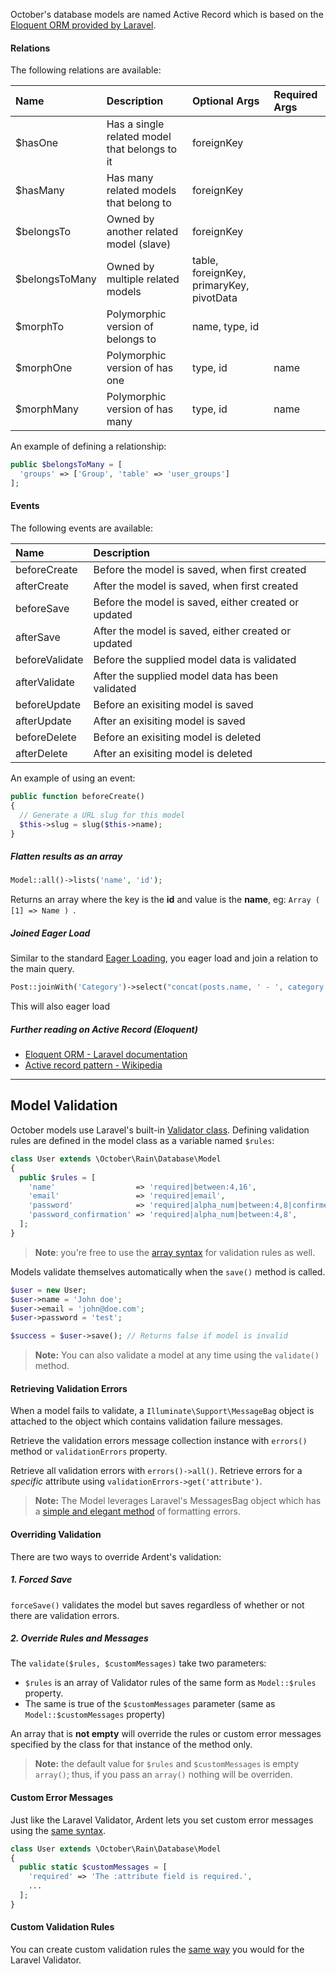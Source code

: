 October's database models are named Active Record which is based on the [Eloquent ORM provided by Laravel](http://laravel.com/docs/eloquent).

#### Relations

The following relations are available:

| Name           | Description                                    | Optional Args                             | Required Args  |
|:-------------- |:-----------------------------------------------|:----------------------------------------- |:-------------- |
| $hasOne        | Has a single related model that belongs to it  | foreignKey                                |                |
| $hasMany       | Has many related models that belong to         | foreignKey                                |                |
| $belongsTo     | Owned by another related model (slave)         | foreignKey                                |                |
| $belongsToMany | Owned by multiple related models               | table, foreignKey, primaryKey, pivotData  |                |
| $morphTo       | Polymorphic version of belongs to              | name, type, id                            |                |
| $morphOne      | Polymorphic version of has one                 | type, id                                  | name           |
| $morphMany     | Polymorphic version of has many                | type, id                                  | name           |

An example of defining a relationship:

```php
public $belongsToMany = [
  'groups' => ['Group', 'table' => 'user_groups']
];
```

#### Events

The following events are available:

| Name           | Description                                                |
|:-------------- |:-----------------------------------------------------------|
| beforeCreate   | Before the model is saved, when first created              |
| afterCreate    | After the model is saved, when first created               |
| beforeSave     | Before the model is saved, either created or updated       |
| afterSave      | After the model is saved, either created or updated        |
| beforeValidate | Before the supplied model data is validated                |
| afterValidate  | After the supplied model data has been validated           |
| beforeUpdate   | Before an exisiting model is saved                         |
| afterUpdate    | After an exisiting model is saved                          |
| beforeDelete   | Before an exisiting model is deleted                       |
| afterDelete    | After an exisiting model is deleted                        |

An example of using an event:

```php
public function beforeCreate()
{
  // Generate a URL slug for this model
  $this->slug = slug($this->name);
}
```

##### Flatten results as an array

```php
Model::all()->lists('name', 'id');
```

Returns an array where the key is the **id** and value is the **name**, eg: ```Array ( [1] => Name ) ```.

##### Joined Eager Load

Similar to the standard [Eager Loading](http://laravel.com/docs/eloquent#eager-loading), you eager load and join a relation to the main query.

```php
Post::joinWith('Category')->select("concat(posts.name, ' - ', category.name)")->get();
```

This will also eager load 

##### Further reading on Active Record (Eloquent)

* [Eloquent ORM - Laravel documentation](http://laravel.com/docs/eloquent)
* [Active record pattern - Wikipedia](http://en.wikipedia.org/wiki/Active_record_pattern)

---

## Model Validation

October models use Laravel's built-in [Validator class](http://laravel.com/docs/validation). 
Defining validation rules are defined in the model class as a variable named `$rules`:

```php
class User extends \October\Rain\Database\Model
{
  public $rules = [
    'name'                  => 'required|between:4,16',
    'email'                 => 'required|email',
    'password'              => 'required|alpha_num|between:4,8|confirmed',
    'password_confirmation' => 'required|alpha_num|between:4,8',
  ];
}
```

> **Note**: you're free to use the [array syntax](http://laravel.com/docs/validation#basic-usage) for validation rules as well.

Models validate themselves automatically when the `save()` method is called.

```php
$user = new User;
$user->name = 'John doe';
$user->email = 'john@doe.com';
$user->password = 'test';

$success = $user->save(); // Returns false if model is invalid
```

> **Note:** You can also validate a model at any time using the `validate()` method.

#### Retrieving Validation Errors

When a model fails to validate, a `Illuminate\Support\MessageBag` object is attached to the object which contains validation failure messages.

Retrieve the validation errors message collection instance with `errors()` method or `validationErrors` property.

Retrieve all validation errors with `errors()->all()`. Retrieve errors for a *specific* attribute using `validationErrors->get('attribute')`.

> **Note:** The Model leverages Laravel's MessagesBag object which has a [simple and elegant method](http://laravel.com/docs/validation#working-with-error-messages) of formatting errors.

#### Overriding Validation

There are two ways to override Ardent's validation:

##### 1. Forced Save
`forceSave()` validates the model but saves regardless of whether or not there are validation errors.

##### 2. Override Rules and Messages
The `validate($rules, $customMessages)` take two parameters:

- `$rules` is an array of Validator rules of the same form as `Model::$rules` property.
- The same is true of the `$customMessages` parameter (same as `Model::$customMessages` property)

An array that is **not empty** will override the rules or custom error messages specified by the class for that instance of the method only.

> **Note:** the default value for `$rules` and `$customMessages` is empty `array()`; thus, if you pass an `array()` nothing will be overriden.

#### Custom Error Messages

Just like the Laravel Validator, Ardent lets you set custom error messages using the [same syntax](http://laravel.com/docs/validation#custom-error-messages).

```php
class User extends \October\Rain\Database\Model
{
  public static $customMessages = [
    'required' => 'The :attribute field is required.',
    ...
  ];
}
```

#### Custom Validation Rules

You can create custom validation rules the [same way](http://laravel.com/docs/validation#custom-validation-rules) you would for the Laravel Validator.
